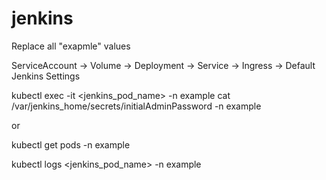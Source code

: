 # jenkins


Replace all "exapmle" values

ServiceAccount -> Volume -> Deployment -> Service -> Ingress -> Default Jenkins Settings

kubectl exec -it <jenkins_pod_name> -n example cat /var/jenkins_home/secrets/initialAdminPassword -n example

or 

kubectl get pods -n example

kubectl logs <jenkins_pod_name> -n example
